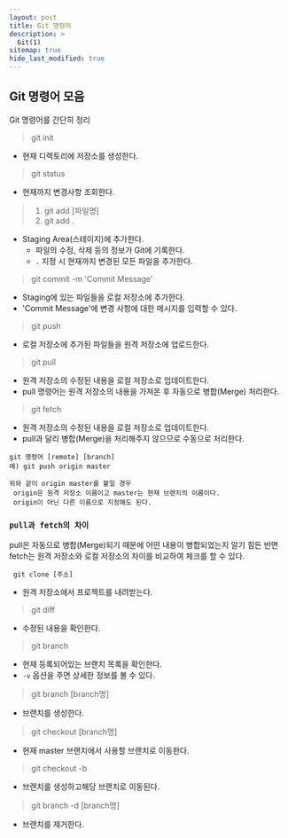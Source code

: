 ```yaml
---
layout: post
title: Git 명령어
description: >
  Git(1)
sitemap: true
hide_last_modified: true
---
```


## Git 명령어 모음
Git 명령어를 간단히 정리

> git init
- 현재 디렉토리에 저장소를 생성한다.

> git status
- 현재까지 변경사항 조회한다.

> 1. git add [파일명]
> 2. git add . 
- Staging Area(스테이지)에 추가한다. 
  - 파일의 수정, 삭제 등의 정보가 Git에 기록한다.
  - `.` 지정 시 현재까지 변경된 모든 파일을 추가한다.

> git commit -m 'Commit Message'
- Staging에 있는 파일들을 로컬 저장소에 추가한다.
- 'Commit Message'에 변경 사항에 대한 메시지를 입력할 수 있다.

> git push
- 로컬 저장소에 추가된 파일들을 원격 저장소에 업로드한다.

> git pull
- 원격 저장소의 수정된 내용을 로컬 저장소로 업데이트한다.
- pull 명령어는 원격 저장소의 내용을 가져온 후 자동으로 병합(Merge) 처리한다.

> git fetch
- 원격 저장소의 수정된 내용을 로컬 저장소로 업데이트한다.
- pull과 달리 병합(Merge)을 처리해주지 않으므로 수동으로 처리한다.

```
git 명령어 [remote] [branch]
예) git push origin master

위와 같이 origin master를 붙일 경우
 origin은 원격 저장소 이름이고 master는 현재 브랜치의 이름이다. 
 origin이 아닌 다른 이름으로 지정해도 된다.
```

### `pull과 fetch의 차이`

 pull은 자동으로 병합(Merge)되기 때문에 어떤 내용이 병합되었는지 알기 힘든 반면 fetch는 원격 저장소와 로컬 저장소의 차이를 비교하여 체크를 할 수 있다.


` git clone [주소]`
- 원격 저장소에서 프로젝트를 내려받는다.

> git diff
- 수정된 내용을 확인한다.

> git branch
- 현재 등록되어있는 브랜치 목록을 확인한다.
- `-v` 옵션을 주면 상세한 정보를 볼 수 있다.

> git branch [branch명]
- 브랜치를 생성한다.

> git checkout [branch명]
- 현재 master 브랜치에서 사용할 브랜치로 이동한다.

> git checkout -b
- 브랜치를 생성하고해당 브랜치로 이동된다.

> git branch -d [branch명]
- 브랜치를 제거한다.

